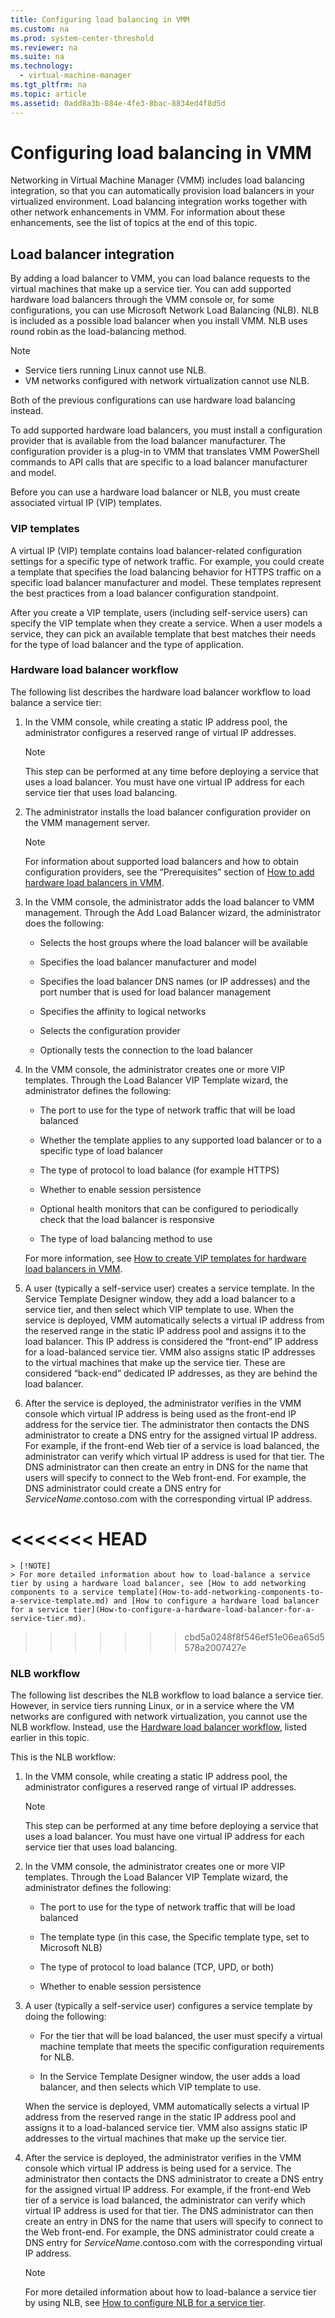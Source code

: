 ```yaml
---
title: Configuring load balancing in VMM
ms.custom: na
ms.prod: system-center-threshold
ms.reviewer: na
ms.suite: na
ms.technology: 
  - virtual-machine-manager
ms.tgt_pltfrm: na
ms.topic: article
ms.assetid: 0add8a3b-884e-4fe3-8bac-8834ed4f8d5d
---
```

# Configuring load balancing in VMM
Networking in Virtual Machine Manager (VMM) includes load balancing integration, so that you can automatically provision load balancers in your virtualized environment. Load balancing integration works together with other network enhancements in VMM. For information about these enhancements, see the list of topics at the end of this topic.

## <a name="BKMK_LoadBalancerIntegration"></a>Load balancer integration
By adding a load balancer to VMM, you can load balance requests to the virtual machines that make up a service tier. You can add supported hardware load balancers through the VMM console or, for some configurations, you can use Microsoft Network Load Balancing (NLB). NLB is included as a possible load balancer when you install VMM. NLB uses round robin as the load-balancing method.

> [!NOTE]
> -   Service tiers running Linux cannot use NLB.
> -   VM networks configured with network virtualization cannot use NLB.
> 
> Both of the previous configurations can use hardware load balancing instead.

To add supported hardware load balancers, you must install a configuration provider that is available from the load balancer manufacturer. The configuration provider is a plug-in to VMM that translates VMM PowerShell commands to API calls that are specific to a load balancer manufacturer and model.

Before you can use a hardware load balancer or NLB, you must create associated virtual IP (VIP) templates.

### VIP templates
A virtual IP (VIP) template contains load balancer-related configuration settings for a specific type of network traffic. For example, you could create a template that specifies the load balancing behavior for HTTPS traffic on a specific load balancer manufacturer and model. These templates represent the best practices from a load balancer configuration standpoint.

After you create a VIP template, users (including self-service users) can specify the VIP template when they create a service. When a user models a service, they can pick an available template that best matches their needs for the type of load balancer and the type of application.



### <a name="BKMK_hw"></a>Hardware load balancer workflow
The following list describes the hardware load balancer workflow to load balance a service tier:

1.  In the VMM console, while creating a static IP address pool, the administrator configures a reserved range of virtual IP addresses.

    > [!NOTE]
    > This step can be performed at any time before deploying a service that uses a load balancer. You must have one virtual IP address for each service tier that uses load balancing.

2.  The administrator installs the load balancer configuration provider on the VMM management server.

    > [!NOTE]
    > For information about supported load balancers and how to obtain configuration providers, see the “Prerequisites” section of [How to add hardware load balancers in VMM](How-to-add-hardware-load-balancers-in-VMM.md).

3.  In the VMM console, the administrator adds the load balancer to VMM management. Through the Add Load Balancer wizard, the administrator does the following:

    -   Selects the host groups where the load balancer will be available

    -   Specifies the load balancer manufacturer and model

    -   Specifies the load balancer DNS names (or IP addresses) and the port number that is used for load balancer management

    -   Specifies the affinity to logical networks

    -   Selects the configuration provider

    -   Optionally tests the connection to the load balancer

4.  In the VMM console, the administrator creates one or more VIP templates. Through the Load Balancer VIP Template wizard, the administrator defines the following:

    -   The port to use for the type of network traffic that will be load balanced

    -   Whether the template applies to any supported load balancer or to a specific type of load balancer

    -   The type of protocol to load balance (for example HTTPS)

    -   Whether to enable session persistence

    -   Optional health monitors that can be configured to periodically check that the load balancer is responsive

    -   The type of load balancing method to use

    For more information, see [How to create VIP templates for hardware load balancers in VMM](How-to-create-VIP-templates-for-hardware-load-balancers-in-VMM.md).

5.  A user (typically a self-service user) creates a service template. In the Service Template Designer window, they add a load balancer to a service tier, and then select which VIP template to use. When the service is deployed, VMM automatically selects a virtual IP address from the reserved range in the static IP address pool and assigns it to the load balancer. This IP address is considered the “front-end” IP address for a load-balanced service tier. VMM also assigns static IP addresses to the virtual machines that make up the service tier. These are considered “back-end” dedicated IP addresses, as they are behind the load balancer.

6.  After the service is deployed, the administrator verifies in the VMM console which virtual IP address is being used as the front-end IP address for the service tier. The administrator then contacts the DNS administrator to create a DNS entry for the assigned virtual IP address. For example, if the front-end Web tier of a service is load balanced, the administrator can verify which virtual IP address is used for that tier. The DNS administrator can then create an entry in DNS for the name that users will specify to connect to the Web front-end. For example, the DNS administrator could create a DNS entry for *ServiceName*.contoso.com with the corresponding virtual IP address.

<<<<<<< HEAD
=======
    > [!NOTE]
    > For more detailed information about how to load-balance a service tier by using a hardware load balancer, see [How to add networking components to a service template](How-to-add-networking-components-to-a-service-template.md) and [How to configure a hardware load balancer for a service tier](How-to-configure-a-hardware-load-balancer-for-a-service-tier.md).
>>>>>>> cbd5a0248f8f546ef51e06ea65d5578a2007427e

### NLB workflow
The following list describes the NLB workflow to load balance a service tier. However, in service tiers running Linux, or in a service where the VM networks are configured with network virtualization, you cannot use the NLB workflow. Instead, use the [Hardware load balancer workflow](Configuring-load-balancing-in-VMM.md#BKMK_hw), listed earlier in this topic.

This is the NLB workflow:

1.  In the VMM console, while creating a static IP address pool, the administrator configures a reserved range of virtual IP addresses.

    > [!NOTE]
    > This step can be performed at any time before deploying a service that uses a load balancer. You must have one virtual IP address for each service tier that uses load balancing.

2.  In the VMM console, the administrator creates one or more VIP templates. Through the Load Balancer VIP Template wizard, the administrator defines the following:

    -   The port to use for the type of network traffic that will be load balanced

    -   The template type (in this case, the Specific template type, set to Microsoft NLB)

    -   The type of protocol to load balance (TCP, UPD, or both)

    -   Whether to enable session persistence

3.  A user (typically a self-service user) configures a service template by doing the following:

    -   For the tier that will be load balanced, the user must specify a virtual machine template that meets the specific configuration requirements for NLB. 

    -   In the Service Template Designer window, the user adds a load balancer, and then selects which VIP template to use.

    When the service is deployed, VMM automatically selects a virtual IP address from the reserved range in the static IP address pool and assigns it to a load-balanced service tier. VMM also assigns static IP addresses to the virtual machines that make up the service tier.

4.  After the service is deployed, the administrator verifies in the VMM console which virtual IP address is being used for a service. The administrator then contacts the DNS administrator to create a DNS entry for the assigned virtual IP address. For example, if the front-end Web tier of a service is load balanced, the administrator can verify which virtual IP address is used for that tier. The DNS administrator can then create an entry in DNS for the name that users will specify to connect to the Web front-end. For example, the DNS administrator could create a DNS entry for *ServiceName*.contoso.com with the corresponding virtual IP address.

    > [!NOTE]
    > For more detailed information about how to load-balance a service tier by using NLB, see [How to configure NLB for a service tier](How-to-configure-NLB-for-a-service-tier.md).

